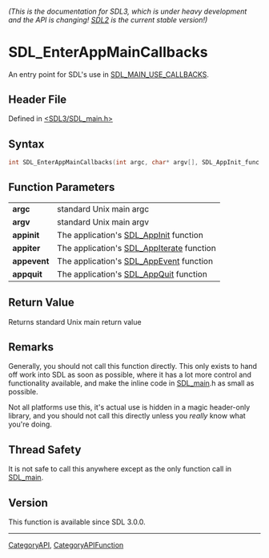 ###### (This is the documentation for SDL3, which is under heavy development and the API is changing! [SDL2](https://wiki.libsdl.org/SDL2/) is the current stable version!)
# SDL_EnterAppMainCallbacks

An entry point for SDL's use in [SDL_MAIN_USE_CALLBACKS](SDL_MAIN_USE_CALLBACKS).

## Header File

Defined in [<SDL3/SDL_main.h>](https://github.com/libsdl-org/SDL/blob/main/include/SDL3/SDL_main.h)

## Syntax

```c
int SDL_EnterAppMainCallbacks(int argc, char* argv[], SDL_AppInit_func appinit, SDL_AppIterate_func appiter, SDL_AppEvent_func appevent, SDL_AppQuit_func appquit);

```

## Function Parameters

|                  |                                                             |
| ---------------- | ----------------------------------------------------------- |
| **argc**         | standard Unix main argc                                     |
| **argv**         | standard Unix main argv                                     |
| **appinit**      | The application's [SDL_AppInit](SDL_AppInit) function       |
| **appiter**      | The application's [SDL_AppIterate](SDL_AppIterate) function |
| **appevent**     | The application's [SDL_AppEvent](SDL_AppEvent) function     |
| **appquit**      | The application's [SDL_AppQuit](SDL_AppQuit) function       |

## Return Value

Returns standard Unix main return value

## Remarks

Generally, you should not call this function directly. This only exists to
hand off work into SDL as soon as possible, where it has a lot more control
and functionality available, and make the inline code in
[SDL_main](SDL_main).h as small as possible.

Not all platforms use this, it's actual use is hidden in a magic
header-only library, and you should not call this directly unless you
_really_ know what you're doing.

## Thread Safety

It is not safe to call this anywhere except as the only function call in
[SDL_main](SDL_main).

## Version

This function is available since SDL 3.0.0.

----
[CategoryAPI](CategoryAPI), [CategoryAPIFunction](CategoryAPIFunction)

